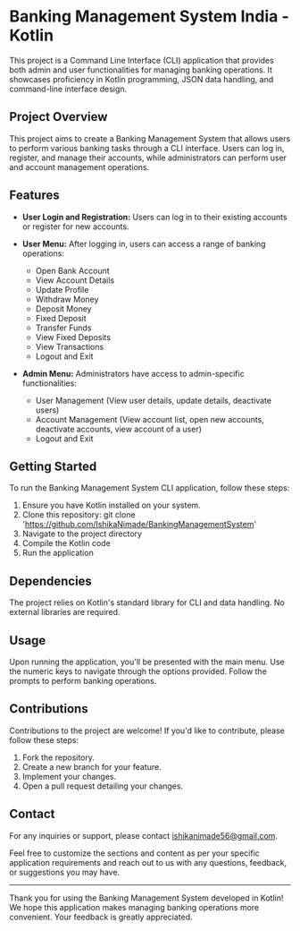 # Banking Management System India - Kotlin

This project is a Command Line Interface (CLI) application that provides both admin and user functionalities for managing banking operations. It showcases proficiency in Kotlin programming, JSON data handling, and command-line interface design.

## Project Overview

This project aims to create a Banking Management System that allows users to perform various banking tasks through a CLI interface. Users can log in, register, and manage their accounts, while administrators can perform user and account management operations.

## Features

- **User Login and Registration:** Users can log in to their existing accounts or register for new accounts.

- **User Menu:** After logging in, users can access a range of banking operations:
  - Open Bank Account
  - View Account Details
  - Update Profile
  - Withdraw Money
  - Deposit Money
  - Fixed Deposit
  - Transfer Funds
  - View Fixed Deposits
  - View Transactions
  - Logout and Exit

- **Admin Menu:** Administrators have access to admin-specific functionalities:
  - User Management (View user details, update details, deactivate users)
  - Account Management (View account list, open new accounts, deactivate accounts, view account of a user)
  - Logout and Exit

## Getting Started

To run the Banking Management System CLI application, follow these steps:

1. Ensure you have Kotlin installed on your system.
2. Clone this repository:
   git clone 'https://github.com/IshikaNimade/BankingManagementSystem'
3. Navigate to the project directory
4. Compile the Kotlin code
5. Run the application

## Dependencies

The project relies on Kotlin's standard library for CLI and data handling. No external libraries are required.

## Usage

Upon running the application, you'll be presented with the main menu. Use the numeric keys to navigate through the options provided. Follow the prompts to perform banking operations.

## Contributions

Contributions to the project are welcome! If you'd like to contribute, please follow these steps:

1. Fork the repository.
2. Create a new branch for your feature.
3. Implement your changes.
4. Open a pull request detailing your changes.

## Contact

For any inquiries or support, please contact [ishikanimade56@gmail.com](mailto:ishikanimade56@gmail.com).

Feel free to customize the sections and content as per your specific application requirements and reach out to us with any questions, feedback, or suggestions you may have.

---

Thank you for using the Banking Management System developed in Kotlin! We hope this application makes managing banking operations more convenient. Your feedback is greatly appreciated.

